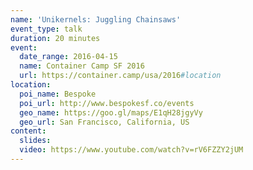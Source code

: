 ```yaml
---
name: 'Unikernels: Juggling Chainsaws'
event_type: talk
duration: 20 minutes
event:
  date_range: 2016-04-15
  name: Container Camp SF 2016
  url: https://container.camp/usa/2016#location
location:
  poi_name: Bespoke
  poi_url: http://www.bespokesf.co/events
  geo_name: https://goo.gl/maps/E1qH28jgyVy
  geo_url: San Francisco, California, US
content:
  slides:
  video: https://www.youtube.com/watch?v=rV6FZZY2jUM
---
```

